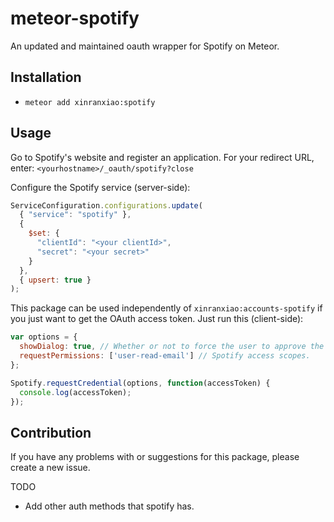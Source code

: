 # meteor-spotify
An updated and maintained oauth wrapper for Spotify on Meteor.

## Installation
* `meteor add xinranxiao:spotify`

## Usage

Go to Spotify's website and register an application. For your redirect URL, enter: `<yourhostname>/_oauth/spotify?close`

Configure the Spotify service (server-side):

```javascript
ServiceConfiguration.configurations.update(
  { "service": "spotify" },
  {
    $set: {
      "clientId": "<your clientId>",
      "secret": "<your secret>"
    }
  },
  { upsert: true }
);
```

This package can be used independently of `xinranxiao:accounts-spotify` if you just want to get the OAuth access token. Just run this (client-side):

```javascript
var options = {
  showDialog: true, // Whether or not to force the user to approve the app again if they’ve already done so.
  requestPermissions: ['user-read-email'] // Spotify access scopes.
};

Spotify.requestCredential(options, function(accessToken) {
  console.log(accessToken);
});
```

## Contribution

If you have any problems with or suggestions for this package, please create a new issue.

TODO
- Add other auth methods that spotify has.
